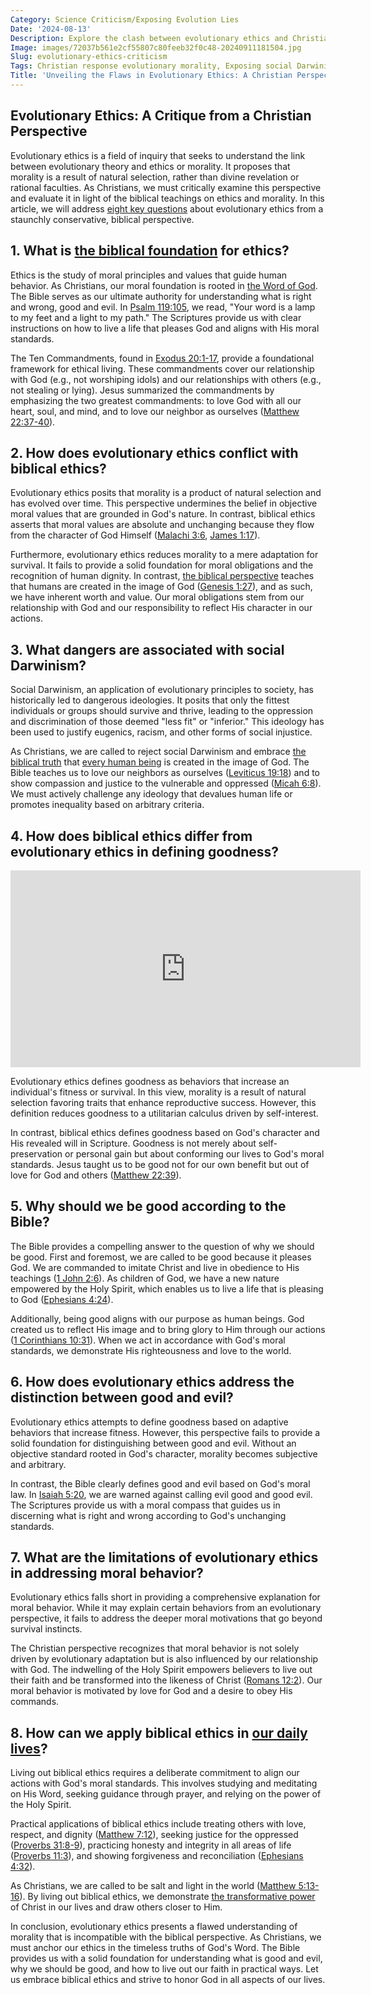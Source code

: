 ```yaml
---
Category: Science Criticism/Exposing Evolution Lies
Date: '2024-08-13'
Description: Explore the clash between evolutionary ethics and Christian beliefs, highlighting the dangers of social Darwinism and contrasting biblical morality with evolutionary principles. Dive into the moral arguments against evolution and the faith-based critiques of evolutionary psychology in this thought-provoking article.
Image: images/72037b561e2cf55807c80feeb32f0c48-20240911181504.jpg
Slug: evolutionary-ethics-criticism
Tags: Christian response evolutionary morality, Exposing social Darwinism dangers, Biblical ethics vs evolutionary ethics, Moral argument against evolution, Faith-based critique evolutionary psychology
Title: 'Unveiling the Flaws in Evolutionary Ethics: A Christian Perspective'
---
```


## Evolutionary Ethics: A Critique from a Christian Perspective

Evolutionary ethics is a field of inquiry that seeks to understand the link between evolutionary theory and ethics or morality. It proposes that morality is a result of natural selection, rather than divine revelation or rational faculties. As Christians, we must critically examine this perspective and evaluate it in light of the biblical teachings on ethics and morality. In this article, we will address [eight key questions](/fossil-record-interpretation) about evolutionary ethics from a staunchly conservative, biblical perspective.

## 1. What is [the biblical foundation](/parental-rights) for ethics?

Ethics is the study of moral principles and values that guide human behavior. As Christians, our moral foundation is rooted in [the Word of God](/top-50-spiritual-weapons-for-warfare-a-biblical-guide-for-christian-warriors). The Bible serves as our ultimate authority for understanding what is right and wrong, good and evil. In [Psalm 119:105](https://www.bibleref.com/Psalm/119/Psalm-119-105.html), we read, "Your word is a lamp to my feet and a light to my path." The Scriptures provide us with clear instructions on how to live a life that pleases God and aligns with His moral standards.

The Ten Commandments, found in [Exodus 20:1-17](https://www.bibleref.com/Exodus/20/Exodus-20-1.html), provide a foundational framework for ethical living. These commandments cover our relationship with God (e.g., not worshiping idols) and our relationships with others (e.g., not stealing or lying). Jesus summarized the commandments by emphasizing the two greatest commandments: to love God with all our heart, soul, and mind, and to love our neighbor as ourselves ([Matthew 22:37-40](https://www.bibleref.com/Matthew/22/Matthew-22-37.html)).

## 2. How does evolutionary ethics conflict with biblical ethics?

Evolutionary ethics posits that morality is a product of natural selection and has evolved over time. This perspective undermines the belief in objective moral values that are grounded in God's nature. In contrast, biblical ethics asserts that moral values are absolute and unchanging because they flow from the character of God Himself ([Malachi 3:6](https://www.bibleref.com/Malachi/3/Malachi-3-6.html), [James 1:17](https://www.bibleref.com/James/1/James-1-17.html)).

Furthermore, evolutionary ethics reduces morality to a mere adaptation for survival. It fails to provide a solid foundation for moral obligations and the recognition of human dignity. In contrast, [the biblical perspective](/critiquing-feminist-theology) teaches that humans are created in the image of God ([Genesis 1:27](https://www.bibleref.com/Genesis/1/Genesis-1-27.html)), and as such, we have inherent worth and value. Our moral obligations stem from our relationship with God and our responsibility to reflect His character in our actions.

## 3. What dangers are associated with social Darwinism?

Social Darwinism, an application of evolutionary principles to society, has historically led to dangerous ideologies. It posits that only the fittest individuals or groups should survive and thrive, leading to the oppression and discrimination of those deemed "less fit" or "inferior." This ideology has been used to justify eugenics, racism, and other forms of social injustice.

As Christians, we are called to reject social Darwinism and embrace [the biblical truth](/curriculum-integration) that [every human being](/genetic-evidence-challenges) is created in the image of God. The Bible teaches us to love our neighbors as ourselves ([Leviticus 19:18](https://www.bibleref.com/Leviticus/19/Leviticus-19-18.html)) and to show compassion and justice to the vulnerable and oppressed ([Micah 6:8](https://www.bibleref.com/Micah/6/Micah-6-8.html)). We must actively challenge any ideology that devalues human life or promotes inequality based on arbitrary criteria.

## 4. How does biblical ethics differ from evolutionary ethics in defining goodness?


<iframe width="560" height="315" src="https://www.youtube.com/embed/uqpV42ZCano" frameborder="0" allow="autoplay; encrypted-media" allowfullscreen></iframe>


Evolutionary ethics defines goodness as behaviors that increase an individual's fitness or survival. In this view, morality is a result of natural selection favoring traits that enhance reproductive success. However, this definition reduces goodness to a utilitarian calculus driven by self-interest.

In contrast, biblical ethics defines goodness based on God's character and His revealed will in Scripture. Goodness is not merely about self-preservation or personal gain but about conforming our lives to God's moral standards. Jesus taught us to be good not for our own benefit but out of love for God and others ([Matthew 22:39](https://www.bibleref.com/Matthew/22/Matthew-22-39.html)).

## 5. Why should we be good according to the Bible?

The Bible provides a compelling answer to the question of why we should be good. First and foremost, we are called to be good because it pleases God. We are commanded to imitate Christ and live in obedience to His teachings ([1 John 2:6](https://www.bibleref.com/1-John/2/1-John-2-6.html)). As children of God, we have a new nature empowered by the Holy Spirit, which enables us to live a life that is pleasing to God ([Ephesians 4:24](https://www.bibleref.com/Ephesians/4/Ephesians-4-24.html)).

Additionally, being good aligns with our purpose as human beings. God created us to reflect His image and to bring glory to Him through our actions ([1 Corinthians 10:31](https://www.bibleref.com/1-Corinthians/10/1-Corinthians-10-31.html)). When we act in accordance with God's moral standards, we demonstrate His righteousness and love to the world.

## 6. How does evolutionary ethics address the distinction between good and evil?

Evolutionary ethics attempts to define goodness based on adaptive behaviors that increase fitness. However, this perspective fails to provide a solid foundation for distinguishing between good and evil. Without an objective standard rooted in God's character, morality becomes subjective and arbitrary.

In contrast, the Bible clearly defines good and evil based on God's moral law. In [Isaiah 5:20](https://www.bibleref.com/Isaiah/5/Isaiah-5-20.html), we are warned against calling evil good and good evil. The Scriptures provide us with a moral compass that guides us in discerning what is right and wrong according to God's unchanging standards.

## 7. What are the limitations of evolutionary ethics in addressing moral behavior?

Evolutionary ethics falls short in providing a comprehensive explanation for moral behavior. While it may explain certain behaviors from an evolutionary perspective, it fails to address the deeper moral motivations that go beyond survival instincts.

The Christian perspective recognizes that moral behavior is not solely driven by evolutionary adaptation but is also influenced by our relationship with God. The indwelling of the Holy Spirit empowers believers to live out their faith and be transformed into the likeness of Christ ([Romans 12:2](https://www.bibleref.com/Romans/12/Romans-12-2.html)). Our moral behavior is motivated by love for God and a desire to obey His commands.

## 8. How can we apply biblical ethics in [our daily lives](/best-new-worship-songs-2024)?

Living out biblical ethics requires a deliberate commitment to align our actions with God's moral standards. This involves studying and meditating on His Word, seeking guidance through prayer, and relying on the power of the Holy Spirit.

Practical applications of biblical ethics include treating others with love, respect, and dignity ([Matthew 7:12](https://www.bibleref.com/Matthew/7/Matthew-7-12.html)), seeking justice for the oppressed ([Proverbs 31:8-9](https://www.bibleref.com/Proverbs/31/Proverbs-31-8.html)), practicing honesty and integrity in all areas of life ([Proverbs 11:3](https://www.bibleref.com/Proverbs/11/Proverbs-11-3.html)), and showing forgiveness and reconciliation ([Ephesians 4:32](https://www.bibleref.com/Ephesians/4/Ephesians-4-32.html)).

As Christians, we are called to be salt and light in the world ([Matthew 5:13-16](https://www.bibleref.com/Matthew/5/Matthew-5-13.html)). By living out biblical ethics, we demonstrate [the transformative power](/uncovering-the-divine-journey-of-jesus-exploring-the-life-of-christ) of Christ in our lives and draw others closer to Him.

In conclusion, evolutionary ethics presents a flawed understanding of morality that is incompatible with the biblical perspective. As Christians, we must anchor our ethics in the timeless truths of God's Word. The Bible provides us with a solid foundation for understanding what is good and evil, why we should be good, and how to live out our faith in practical ways. Let us embrace biblical ethics and strive to honor God in all aspects of our lives.